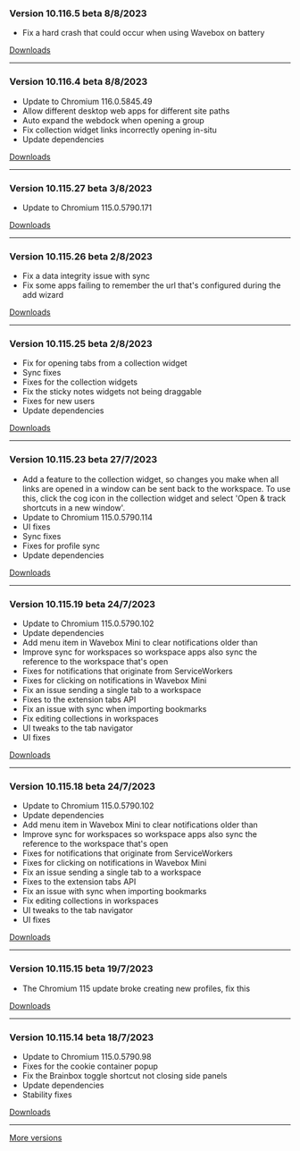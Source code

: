 <h3>Version 10.116.5 beta <span class="date">8/8/2023</span></h3>
<ul>
  <li>Fix a hard crash that could occur when using Wavebox on battery</li>
</ul>

[Downloads](https://wavebox.io/download/release/10.116.5.3)

---

<h3>Version 10.116.4 beta <span class="date">8/8/2023</span></h3>
<ul>
  <li>Update to Chromium 116.0.5845.49</li>
  <li>Allow different desktop web apps for different site paths</li>
  <li>Auto expand the webdock when opening a group</li>
  <li>Fix collection widget links incorrectly opening in-situ</li>
  <li>Update dependencies</li>
</ul>

[Downloads](https://wavebox.io/download/release/10.116.4.3)

---

<h3>Version 10.115.27 beta <span class="date">3/8/2023</span></h3>
<ul>
  <li>Update to Chromium 115.0.5790.171</li>
</ul>

[Downloads](https://wavebox.io/download/release/10.115.27.3)

---

<h3>Version 10.115.26 beta <span class="date">2/8/2023</span></h3>
<ul>
  <li>Fix a data integrity issue with sync</li>
  <li>Fix some apps failing to remember the url that's configured during the add wizard</li>
</ul>

[Downloads](https://wavebox.io/download/release/10.115.26.3)

---

<h3>Version 10.115.25 beta <span class="date">2/8/2023</span></h3>
<ul>
  <li>Fix for opening tabs from a collection widget</li>
  <li>Sync fixes</li>
  <li>Fixes for the collection widgets</li>
  <li>Fix the sticky notes widgets not being draggable</li>
  <li>Fixes for new users</li>
  <li>Update dependencies</li>
</ul>

[Downloads](https://wavebox.io/download/release/10.115.25.3)

---

<h3>Version 10.115.23 beta <span class="date">27/7/2023</span></h3>
<ul>
  <li>
    Add a feature to the collection widget, so changes you make when all links are opened in a window
    can be sent back to the workspace. To use this, click the cog icon in the collection widget and
    select 'Open & track shortcuts in a new window'.
  </li>
  <li>Update to Chromium 115.0.5790.114</li>
  <li>UI fixes</li>
  <li>Sync fixes</li>
  <li>Fixes for profile sync</li>
  <li>Update dependencies</li>
</ul>

[Downloads](https://wavebox.io/download/release/10.115.23.3)

---

<h3>Version 10.115.19 beta <span class="date">24/7/2023</span></h3>
<ul>
  <li>Update to Chromium 115.0.5790.102</li>
  <li>Update dependencies</li>
  <li>Add menu item in Wavebox Mini to clear notifications older than</li>
  <li>Improve sync for workspaces so workspace apps also sync the reference to the workspace that's open</li>
  <li>Fixes for notifications that originate from ServiceWorkers</li>
  <li>Fixes for clicking on notifications in Wavebox Mini</li>
  <li>Fix an issue sending a single tab to a workspace</li>
  <li>Fixes to the extension tabs API</li>
  <li>Fix an issue with sync when importing bookmarks</li>
  <li>Fix editing collections in workspaces</li>
  <li>UI tweaks to the tab navigator</li>
  <li>UI fixes</li>
</ul>

[Downloads](https://wavebox.io/download/release/10.115.19.3)

---

<h3>Version 10.115.18 beta <span class="date">24/7/2023</span></h3>
<ul>
  <li>Update to Chromium 115.0.5790.102</li>
  <li>Update dependencies</li>
  <li>Add menu item in Wavebox Mini to clear notifications older than</li>
  <li>Improve sync for workspaces so workspace apps also sync the reference to the workspace that's open</li>
  <li>Fixes for notifications that originate from ServiceWorkers</li>
  <li>Fixes for clicking on notifications in Wavebox Mini</li>
  <li>Fix an issue sending a single tab to a workspace</li>
  <li>Fixes to the extension tabs API</li>
  <li>Fix an issue with sync when importing bookmarks</li>
  <li>Fix editing collections in workspaces</li>
  <li>UI tweaks to the tab navigator</li>
  <li>UI fixes</li>
</ul>

[Downloads](https://wavebox.io/download/release/10.115.18.3)

---

<h3>Version 10.115.15 beta <span class="date">19/7/2023</span></h3>
<ul>
  <li>The Chromium 115 update broke creating new profiles, fix this</li>
</ul>

[Downloads](https://wavebox.io/download/release/10.115.15.3)

---

<h3>Version 10.115.14 beta <span class="date">18/7/2023</span></h3>
<ul>
  <li>Update to Chromium 115.0.5790.98</li>
  <li>Fixes for the cookie container popup</li>
  <li>Fix the Brainbox toggle shortcut not closing side panels</li>
  <li>Update dependencies</li>
  <li>Stability fixes</li>
</ul>

[Downloads](https://wavebox.io/download/release/10.115.14.3)

---
[More versions](https://wavebox.io/changelog/beta/)
